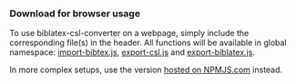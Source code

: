 ### Download for browser usage

To use biblatex-csl-converter on a webpage, simply include the corresponding file(s) in the header. All functions will be available in global namespace: [import-bibtex.js](/import-bibtex.js), [export-csl.js](/exoort-csl.js) and [export-biblatex.js](/exoort-biblatex.js).

In more complex setups, use the version [hosted on NPMJS.com](https://www.npmjs.com/package/biblatex-csl-converter) instead.
